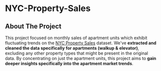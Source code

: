 # NYC-Property-Sales

## About The Project
This project focused on monthly sales of apartment units which exhibit fluctuating trends on the [NYC Property Sales](https://www.kaggle.com/datasets/new-york-city/nyc-property-sales) dataset. We've **extracted and cleaned the data specifically for apartments (walkup & elevator)**, excluding any other property types that might be present in the original data. By concentrating on just the apartment units, this project aims to **gain deeper insights specifically into the apartment market trends**.
